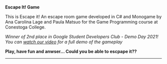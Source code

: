 **Escape It! Game**

This is Escape it! An escape room game developed in C# and Monogame by Ana Carolina Lage and Paula Matsuo for the Game Programming course at Conestoga College.

*Winner of 2nd place in Google Student Developers Club - Demo Day 2021!
You can [watch our video](https://youtu.be/S8mSTwdk0I8) for a full demo of the gameplay*

**Play, have fun and anwser... Could you be able to escpape it??**

---
